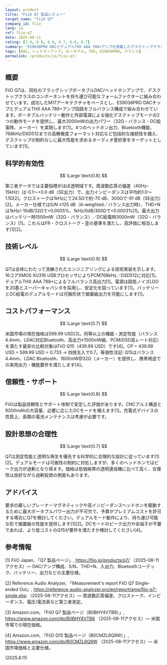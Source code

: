 ```yaml
---
layout: product
title: "FiiO Q7 製品レビュー"
target_name: "FiiO Q7"
company_id: fiio
lang: ja
ref: fiio-q7
date: 2025-08-11
rating: [3.9, 0.8, 0.9, 0.7, 0.8, 0.7]
summary: "ES9038PRO DACとデュアルTHX AAA 788+アンプを搭載したデスクトップクラスのポータブルDAC/アンプ。優れた技術性能を提供するが、プレミアム価格帯の製品。"
tags: [DAC, ヘッドホンアンプ, ポータブル, THX, ES9038PRO, バランス]
permalink: /products/ja/fiio-q7/
---
```


## 概要

FiiO Q7は、同社のフラッグシップポータブルDAC/ヘッドホンアンプで、デスクトップクラスのコンポーネントを持ち運び可能なフォームファクターに組み合わせています。成功したM17アーキテクチャをベースとし、ES9038PRO DACチップとデュアルTHX AAA 788+アンプ回路をフルバランス構成で組み合わせています。ポータブルバッテリー動作と外部電源による強化デスクトップモードの2つの動作モードを提供し、最大3000mWの出力パワー（32Ω・バランス・DC給電時、メーカー）を実現します[1]。4つのヘッドホン出力、Bluetooth機能、768kHz/DSD512までの高解像度フォーマット対応など包括的な接続性を備え、デスクトップの制約なしに最大性能を求めるオーディオ愛好家をターゲットとしています[1]。

## 科学的有効性

$$ \Large \text{0.8} $$

第三者データでは主要指標がほぼ透明域です。周波数応答の偏差（40Hz–15kHz）は-0.1〜+0.0 dB（SE出力）で、出力インピーダンスは平均約1.0〜1.1Ω[2]。クロストークは1kHzにて24.5Ωで約-70 dB、300Ωで-91 dB（SE出力）[2]。メーカー仕様ではS/N ≥125 dB（A-weighted／バランス出力時）、THD+Nは1kHz/-10dB/32Ωで<0.0005%、1kHz/0dB/300Ωで<0.0003%[1]。最大出力はバッテリー時1500mW（32Ω・バランス）／DC給電時3000mW（32Ω・バランス）[1]。これらはFR・クロストーク・歪の基準を満たし、高評価に相当します[1][2]。

## 技術レベル

$$ \Large \text{0.9} $$

Q7は全体にわたって洗練されたエンジニアリングによる技術実装を示します。16コアXMOS XU316 USBプロセッサによりPCM768kHz／DSD512に対応[1]。デュアルTHX AAA 788+によるフルバランス高出力[1]。電源は超低ノイズLDOを20基とスーパーキャパシタを採用し、安定化を図っています[1]。バッテリーとDC給電のデュアルモードは可搬形状で据置級出力を可能にします[1]。

## コストパフォーマンス

$$ \Large \text{0.7} $$

米国市場の現在価格は599.99 USD[3]。同等以上の機能・測定性能（バランス4.4mm、LDAC対応Bluetooth、高出力≥1500mW級、PCM/DSD高レート対応）を満たす最安の比較対象はFiiO Q15（439.99 USD）です[4]。CP = 439.99 USD ÷ 599.99 USD = 0.733 → 四捨五入で0.7。等価性注記: Q15はバランス4.4mm、LDAC Bluetooth、1600mW@32Ω（メーカー）を提供し、携帯用途での実用出力・機能要件を満たします[4]。

## 信頼性・サポート

$$ \Large \text{0.8} $$

FiiOは製品信頼性とサポート体制で安定した評価があります。CNCアルミ構造と9200mAhの大容量、必要に応じたDCモードを備えます[1]。充電式デバイスの性質上、長期の電池メンテナンスは考慮が必要です。

## 設計思想の合理性

$$ \Large \text{0.7} $$

Q7は測定性能と透明な再生を優先する科学的に合理的な設計に従っています[1][2]。デュアルモードは可搬性の制約に対処しますが、多くのヘッドホンではピーク出力が過剰となり得ます。価格は低価格帯の透明達成機に比べて高く、合理性は良好ながら過剰投資の側面もあります。

## アドバイス

要求の厳しいプレーナーマグネティックや高インピーダンスヘッドホンを駆動するために最大ポータブルパワー出力が不可欠で、予算がプレミアムコストを許可する場合にQ7を検討してください。デュアルモード動作により、持ち運び可能な形で据置級の性能を提供します[1][2]。DCモードのピーク出力や全端子が不要であれば、より低コストのQ15が要件を満たすか検討してください[4]。

## 参考情報

[1] FiiO Japan, 「Q7 製品ページ」, https://fiio.jp/products/q7/ （2025-08-11アクセス）— DAC/アンプ構成、S/N、THD+N、入出力、Bluetoothコーデック、バッテリー、出力などの主要仕様。

[2] Reference Audio Analyzer, 「Measurement's report FiiO Q7 Single-ended Out」, https://reference-audio-analyzer.pro/en/report/amp/fiio-q7-single.php （2025-08-11アクセス）— 周波数応答偏差、クロストーク、インピーダンス、電圧/電流表など第三者測定。

[3] Amazon.com, 「FiiO Q7 製品ページ（B0BHY4VTB8）」, https://www.amazon.com/dp/B0BHY4VTB8 （2025-08-11アクセス）— 米国市場での現在価格。

[4] Amazon.com, 「FiiO Q15 製品ページ（B0CMZL6Q9W）」, https://www.amazon.com/dp/B0CMZL6Q9W （2025-08-11アクセス）— 米国市場価格と主要仕様。

(2025.8.11)